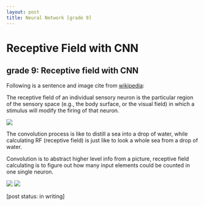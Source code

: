 ```yaml
---
layout: post
title: Neural Network [grade 9]
---
```


# Receptive Field with CNN

## grade 9: Receptive field with CNN

Following is a sentence and image cite from [wikipedia](https://en.wikipedia.org/wiki/Receptive_field):

The receptive field of an individual sensory neuron is the particular region of the sensory space (e.g., the body surface, or the visual field) in which a stimulus will modify the firing of that neuron. 

<img src="https://upload.wikimedia.org/wikipedia/commons/thumb/6/68/Conv_layer.png/231px-Conv_layer.png">

The convolution process is like to distill a sea into a drop of water, while calculating RF (receptive field) is just like to look a whole sea from a drop of water.

Convolution is to abstract higher level info from a picture, receptive field calculating is to figure out how many input elements could be counted in one single neuron.

<img src="{{site.url}}/img/nn025.png">

<img src="{{site.url}}/img/nn026.png">

[post status: in writing]